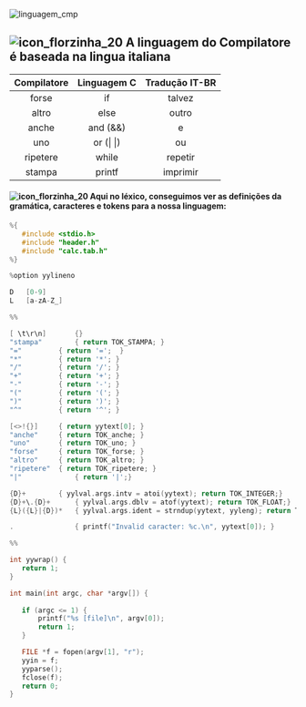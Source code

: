 ![linguagem_cmp](https://user-images.githubusercontent.com/66503956/205923023-2a0e0291-5569-49ed-a489-afc864da5923.png)

## ![icon_florzinha_20](https://user-images.githubusercontent.com/66503956/205974127-561cf0ec-5992-4ddb-92f6-bcfdc13c0e3e.png) A linguagem do Compilatore é baseada na lingua italiana

Compilatore | Linguagem C | Tradução IT-BR
:---------: | :---------: | :---------:
forse | if | talvez
altro | else | outro
anche | and (&&) | e
uno | or (\| \|) | ou
ripetere | while | repetir
stampa | printf |  imprimir
 
 
#### ![icon_florzinha_20](https://user-images.githubusercontent.com/66503956/205974127-561cf0ec-5992-4ddb-92f6-bcfdc13c0e3e.png) Aqui no léxico, conseguimos ver as definições da gramática, caracteres e tokens para a nossa linguagem:
 
 ```c
%{
	#include <stdio.h>
	#include "header.h"
	#include "calc.tab.h"
%}

%option yylineno

D	[0-9]
L	[a-zA-Z_]

%% 

[ \t\r\n]       {}
"stampa"        { return TOK_STAMPA; }
"="        	{ return '=';  }
"*"        	{ return '*'; }
"/"        	{ return '/'; }
"+"        	{ return '+'; }
"-"        	{ return '-'; }
"("        	{ return '('; }
")"        	{ return ')'; }
"^"        	{ return '^'; }

[<>!{}]		{ return yytext[0]; }
"anche"		{ return TOK_anche; }
"uno"		{ return TOK_uno; }
"forse"		{ return TOK_forse; }
"altro"		{ return TOK_altro; }
"ripetere"	{ return TOK_ripetere; }
"|"             { return '|';}

{D}+		{ yylval.args.intv = atoi(yytext); return TOK_INTEGER;}
{D}+\.{D}+      { yylval.args.dblv = atof(yytext); return TOK_FLOAT;}
{L}({L}|{D})*	{ yylval.args.ident = strndup(yytext, yyleng); return TOK_IDENT; }
 
.               { printf("Invalid caracter: %c.\n", yytext[0]); }

%%

int yywrap() {
	return 1;
}

int main(int argc, char *argv[]) {
	
	if (argc <= 1) {
		printf("%s [file]\n", argv[0]);
		return 1;
	}

	FILE *f = fopen(argv[1], "r");
	yyin = f;
	yyparse();
	fclose(f);
	return 0;
}
```
